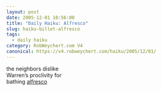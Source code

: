 ```yaml
---
layout: post
date: 2005-12-01 10:56:00
title: "Daily Haiku: Alfresco"
slug: haiku-billet-alfresco
tags:
  - daily haiku
category: RobWeychert.com V4
canonical: https://v4.robweychert.com/haiku/2005/12/01/
---
```


the neighbors dislike  
Warren’s proclivity for  
bathing [alfresco](http://dictionary.reference.com/wordoftheday/archive/2005/12/01.html)